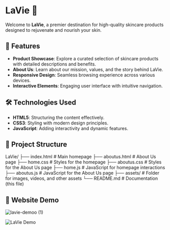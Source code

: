 # LaVie 🌿 

Welcome to **LaVie**, a premier destination for high-quality skincare products designed to rejuvenate and nourish your skin.

## 🌟 Features

- **Product Showcase**: Explore a curated selection of skincare products with detailed descriptions and benefits.
- **About Us**: Learn about our mission, values, and the story behind LaVie.
- **Responsive Design**: Seamless browsing experience across various devices.
- **Interactive Elements**: Engaging user interface with intuitive navigation.

## 🛠️ Technologies Used

- **HTML5**: Structuring the content effectively.
- **CSS3**: Styling with modern design principles.
- **JavaScript**: Adding interactivity and dynamic features.

## 📂 Project Structure
LaVie/
├── index.html          # Main homepage
├── aboutus.html        # About Us page
├── home.css            # Styles for the homepage
├── aboutus.css         # Styles for the About Us page
├── home.js             # JavaScript for homepage interactions
├── aboutus.js          # JavaScript for the About Us page
├── assets/             # Folder for images, videos, and other assets
└── README.md           # Documentation (this file)

## 🎥 Website Demo
![lavie-demoo (1)](https://github.com/user-attachments/assets/b4f53986-9104-41e4-a722-77ee2640f37d)

![LaVie Demo](https://raw.githubusercontent.com/zezogamil/lavie/main/assets/lavie-demoo.gif)


